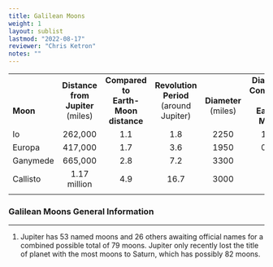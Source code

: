 ```yaml
---
title: Galilean Moons
weight: 1
layout: sublist
lastmod: "2022-08-17"
reviewer: "Chris Ketron"
notes: ""
---
```


|  |  |  |  |  |  |
|---|:--:|:--:|:--:|:--:|:--:|
|<br/><br/>**Moon**|**Distance<br/>from Jupiter**<br/>(miles)|**Compared to<br/>Earth-Moon<br/>distance**|**Revolution<br/>Period**<br/>(around Jupiter)|<br/>**Diameter**<br/>(miles)|**Diameter<br/>Compared to<br/>Earth’s Moon**|
|Io|262,000|1.1|1.8|2250|1.05|
|Europa|417,000|1.7|3.6|1950|0.90|
|Ganymede|665,000|2.8|7.2|3300|1.5|
|Callisto|1.17 million|4.9|	16.7|3000|1.4|
|  |  |  |  |  |  |

### Galilean Moons General Information

---

1.	Jupiter has 53 named moons and 26 others awaiting official names for a combined possible total of 79 moons.  Jupiter only recently lost the title of planet with the most moons to Saturn, which has possibly 82 moons.

